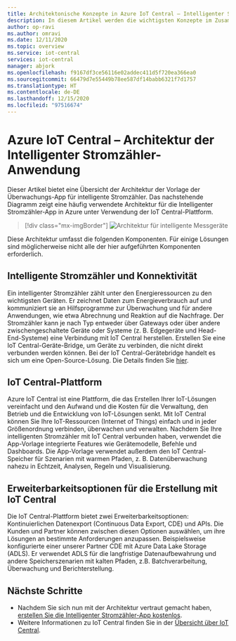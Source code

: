 ```yaml
---
title: Architektonische Konzepte in Azure IoT Central – Intelligenter Stromzähler | Microsoft-Dokumentation
description: In diesem Artikel werden die wichtigsten Konzepte im Zusammenhang mit der Architektur der Energie-Anwendungsvorlage von Azure IoT Central vorgestellt.
author: op-ravi
ms.author: omravi
ms.date: 12/11/2020
ms.topic: overview
ms.service: iot-central
services: iot-central
manager: abjork
ms.openlocfilehash: f9167df3ce56116e02addec411d5f720ea366ea0
ms.sourcegitcommit: 66479d7e55449b78ee587df14babb6321f7d1757
ms.translationtype: HT
ms.contentlocale: de-DE
ms.lasthandoff: 12/15/2020
ms.locfileid: "97516674"
---
```

# <a name="azure-iot-central---smart-meter-app-architecture"></a>Azure IoT Central – Architektur der Intelligenter Stromzähler-Anwendung

Dieser Artikel bietet eine Übersicht der Architektur der Vorlage der Überwachungs-App für intelligente Stromzähler. Das nachstehende Diagramm zeigt eine häufig verwendete Architektur für die Intelligenter Stromzähler-App in Azure unter Verwendung der IoT Central-Plattform.

> [!div class="mx-imgBorder"]
> ![Architektur für intelligente Messgeräte](media/concept-iot-central-smart-meter/smart-meter-app-architecture.png)

Diese Architektur umfasst die folgenden Komponenten. Für einige Lösungen sind möglicherweise nicht alle der hier aufgeführten Komponenten erforderlich.

## <a name="smart-meters-and-connectivity"></a>Intelligente Stromzähler und Konnektivität 

Ein intelligenter Stromzähler zählt unter den Energieressourcen zu den wichtigsten Geräten. Er zeichnet Daten zum Energieverbrauch auf und kommuniziert sie an Hilfsprogramme zur Überwachung und für andere Anwendungen, wie etwa Abrechnung und Reaktion auf die Nachfrage. Der Stromzähler kann je nach Typ entweder über Gateways oder über andere zwischengeschaltete Geräte oder Systeme (z. B. Edgegeräte und Head-End-Systeme) eine Verbindung mit IoT Central herstellen. Erstellen Sie eine IoT Central-Geräte-Bridge, um Geräte zu verbinden, die nicht direkt verbunden werden können. Bei der IoT Central-Gerätebridge handelt es sich um eine Open-Source-Lösung. Die Details finden Sie [hier](../core/howto-build-iotc-device-bridge.md). 

## <a name="iot-central-platform"></a>IoT Central-Plattform

Azure IoT Central ist eine Plattform, die das Erstellen Ihrer IoT-Lösungen vereinfacht und den Aufwand und die Kosten für die Verwaltung, den Betrieb und die Entwicklung von IoT-Lösungen senkt. Mit IoT Central können Sie Ihre IoT-Ressourcen (Internet of Things) einfach und in jeder Größenordnung verbinden, überwachen und verwalten. Nachdem Sie Ihre intelligenten Stromzähler mit IoT Central verbunden haben, verwendet die App-Vorlage integrierte Features wie Gerätemodelle, Befehle und Dashboards. Die App-Vorlage verwendet außerdem den IoT Central-Speicher für Szenarien mit warmen Pfaden, z. B. Datenüberwachung nahezu in Echtzeit, Analysen, Regeln und Visualisierung. 

## <a name="extensibility-options-to-build-with-iot-central"></a>Erweiterbarkeitsoptionen für die Erstellung mit IoT Central
Die IoT Central-Plattform bietet zwei Erweiterbarkeitsoptionen: Kontinuierlichen Datenexport (Continuous Data Export, CDE) und APIs. Die Kunden und Partner können zwischen diesen Optionen auswählen, um ihre Lösungen an bestimmte Anforderungen anzupassen. Beispielsweise konfigurierte einer unserer Partner CDE mit Azure Data Lake Storage (ADLS). Er verwendet ADLS für die langfristige Datenaufbewahrung und andere Speicherszenarien mit kalten Pfaden, z.B. Batchverarbeitung, Überwachung und Berichterstellung. 

## <a name="next-steps"></a>Nächste Schritte

* Nachdem Sie sich nun mit der Architektur vertraut gemacht haben, [erstellen Sie die Intelligenter Stromzähler-App kostenlos](https://apps.azureiotcentral.com/build/new/smart-meter-monitoring).
* Weitere Informationen zu IoT Central finden Sie in der [Übersicht über IoT Central](../index.yml).
